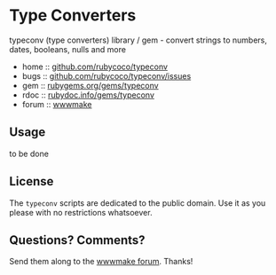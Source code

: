 # Type Converters

typeconv (type converters) library / gem - convert strings to numbers, dates, booleans, nulls and more

* home  :: [github.com/rubycoco/typeconv](https://github.com/rubycoco/typeconv)
* bugs  :: [github.com/rubycoco/typeconv/issues](https://github.com/rubycoco/typeconv/issues)
* gem   :: [rubygems.org/gems/typeconv](https://rubygems.org/gems/typeconv)
* rdoc  :: [rubydoc.info/gems/typeconv](http://rubydoc.info/gems/typeconv)
* forum :: [wwwmake](http://groups.google.com/group/wwwmake)


## Usage

to be done


## License

The `typeconv` scripts are dedicated to the public domain.
Use it as you please with no restrictions whatsoever.


## Questions? Comments?

Send them along to the [wwwmake forum](http://groups.google.com/group/wwwmake).
Thanks!
